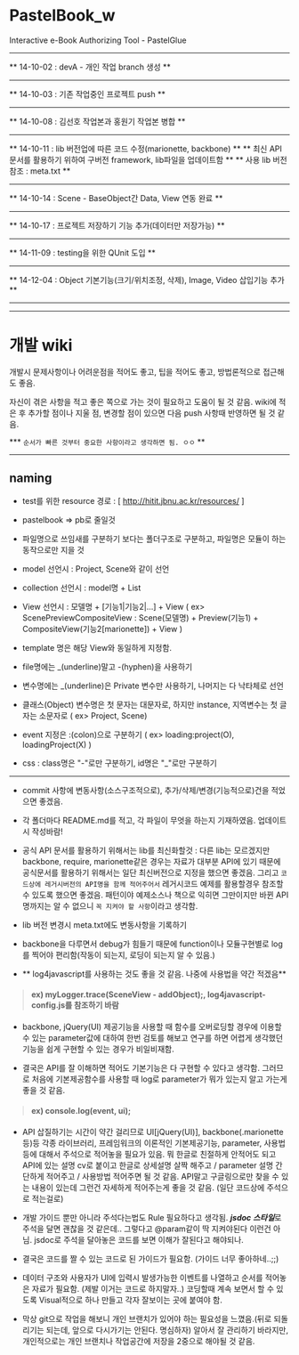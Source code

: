 PastelBook_w
============

Interactive e-Book Authorizing Tool - PastelGlue
___
** 14-10-02 : devA - 개인 작업 branch 생성 **
___
** 14-10-03 : 기존 작업중인 프로젝트 push **
___
** 14-10-08 : 김선호 작업본과 홍원기 작업본 병합 **
___
** 14-10-11 : lib 버전업에 따른 코드 수정(marionette, backbone) **
**            최신 API 문서를 활용하기 위하여 구버전 framework, lib파일을 업데이트함 **
**            사용 lib 버전참조 : meta.txt **
___
** 14-10-14 : Scene - BaseObject간 Data, View 연동 완료 **
___
** 14-10-17 : 프로젝트 저장하기 기능 추가(데이터만 저장가능) **
___
** 14-11-09 : testing을 위한 QUnit 도입 **
___
** 14-12-04 : Object 기본기능(크기/위치조정, 삭제), Image, Video 삽입기능 추가 **

--------------------------------------------------
--------------------------------------------------

개발 wiki 
============
개발시 문제사항이나 어려운점을 적어도 좋고, 팁을 적어도 좋고, 방법론적으로 접근해도 좋음.

자신이 겪은 사항을 적고 좋은 쪽으로 가는 것이 필요하고 도움이 될 것 같음.
wiki에 적은 후 추가할 점이나 지울 점, 변경할 점이 있으면 다음 push 사항때 반영하면 될 것 같음.

*** `순서가 빠른 것부터 중요한 사항이라고 생각하면 됨. ㅇㅇ` **
___

## naming
* test를 위한 resource 경로 : [ http://hitit.jbnu.ac.kr/resources/ ]

* pastelbook => pb로 줄일것

* 파일명으로 쓰임새를 구분하기 보다는 폴더구조로 구분하고, 파일명은 모듈이 하는 동작으로만 지을 것

* model 선언시 : Project, Scene와 같이 선언

* collection 선언시 : model명 + List

* View 선언시 : 모델명 + [기능1|기능2|...] + View
( ex> ScenePreviewCompositeView
   : Scene(모델명) + Preview(기능1) + CompositeView(기능2[marionette]) + View )

* template 명은 해당 View와 동일하게 지정함.

* file명에는 _(underline)말고 -(hyphen)을 사용하기

* 변수명에는 _(underline)은 Private 변수만 사용하기, 나머지는 다 낙타체로 선언

* 클래스(Object) 변수명은 첫 문자는 대문자로, 하지만 instance, 지역변수는 첫 글자는 소문자로
( ex> Project, Scene)

* event 지정은 :(colon)으로 구분하기
( ex> loading:project(O), loadingProject(X) )

* css : class명은 "-"로만 구분하기, id명은 "_"로만 구분하기

---

* commit 사항에 변동사항(소스구조적으로), 추가/삭제/변경(기능적으로)건을 적었으면 좋겠음.

* 각 폴더마다 README.md를 적고, 각 파일이 무엇을 하는지 기재하였음. 업데이트시 작성바람!

* 공식 API 문서를 활용하기 위해서는 lib를 최신화할것 : 다른 lib는 모르겠지만 backbone, require, marionette같은 경우는
자료가 대부분 API에 있기 때문에 공식문서를 활용하기 위해서는 일단 최신버전으로 지정을 했으면 좋겠음.
그리고 `코드상에 레거시버전의 API명을 함께 적어주어서` 레거시코드 예제를 활용할경우 참조할 수 있도록 했으면 좋겠음.
패턴이야 예제소스나 책으로 익히면 그만이지만 바뀐 API명까지는 알 수 없으니 `꼭 지켜야 할 사항`이라고 생각함.

* lib 버전 변경시 meta.txt에도 변동사항을 기록하기

* backbone을 다루면서 debug가 힘들기 때문에 function이나 모듈구현별로 log를 찍어야 편리함(작동이 되는지, 로딩이 되는지 알 수 있음.)

* ** log4javascript를 사용하는 것도 좋을 것 같음. 나중에 사용법을 약간 적겠음**
>#### ex) myLogger.trace(SceneView - addObject);, log4javascript-config.js를 참조하기 바람

* backbone, jQuery(UI) 제공기능을 사용할 때 함수를 오버로딩할 경우에 이용할 수 있는 parameter값에 대하여 한번 검토를 해보고 연구를 하면 어렵게 생각했던 기능을 쉽게 구현할 수 있는 경우가 비일비재함.

* 결국은 API를 잘 이해하면 적어도 기본기능은 다 구현할 수 있다고 생각함. 그러므로 처음에 기본제공함수를 사용할 때 log로 parameter가 뭐가 있는지 알고 가는게 좋을 것 같음. 
>#### ex) console.log(event, ui);

* API 삽질하기는 시간이 약간 걸리므로 UI[jQuery(UI)], backbone(.marionette등)등 각종 라이브러리, 프레임워크의 이론적인 기본제공기능, parameter, 사용법등에 대해서 주석으로 적어놓을 필요가 있음. 뭐 한글로 친절하게 안적어도 되고 API에 있는 설명 cv로 붙이고 한글로 상세설명 살짝 해주고 / parameter 설명 간단하게 적어주고 / 사용방법 적어주면 될 것 같음.
API말고 구글링으로만 찾을 수 있는 내용이 있는데 그런건 자세하게 적어주는게 좋을 것 같음. (일단 코드상에 주석으로 적는걸로)

* 개발 가이드 뿐만 아니라 주석다는법도 Rule 필요하다고 생각됨. ***jsdoc 스타일***로 주석을 달면 괜찮을 것 같은데.. 그렇다고 @param같이 딱 지켜야된다 이런건 아님.
jsdoc로 주석을 달아놓은 코드를 보면 이해가 잘된다고 해야되나.

* 결국은 코드를 짤 수 있는 코드로 된 가이드가 필요함. (가이드 너무 좋아하네..;;)

* 데이터 구조와 사용자가 UI에 입력시 발생가능한 이벤트를 나열하고 순서를 적어놓은 자료가 필요함. (제발 이거는 코드로 하지말자..) 코딩할때 계속 보면서 할 수 있도록 Visual적으로 하나 만들고 각자 잘보이는 곳에 붙여야 함.

* 막상 git으로 작업을 해보니 개인 브랜치가 있어야 하는 필요성을 느꼈음.(뒤로 되돌리기는 되는데, 앞으로 다시가기는 안된다. 명심하자)
알아서 잘 관리하기 바라지만, 개인적으로는 개인 브랜치나 작업공간에 저장을 2중으로 해야될 것 같음.